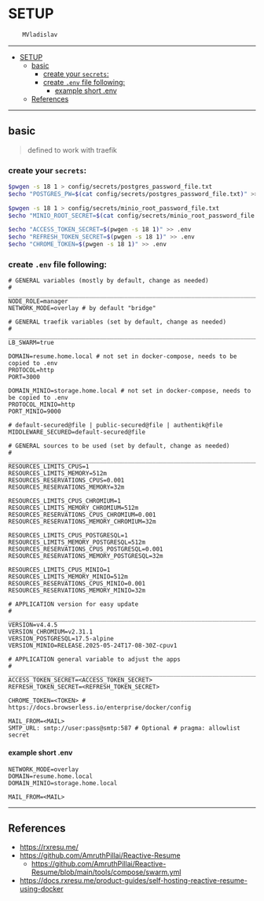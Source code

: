 # SETUP

```sh
    MVladislav
```

---

- [SETUP](#setup)
  - [basic](#basic)
    - [create your `secrets`:](#create-your-secrets)
    - [create `.env` file following:](#create-env-file-following)
      - [example short .env](#example-short-env)
  - [References](#references)

---

## basic

> defined to work with traefik

### create your `secrets`:

```sh
$pwgen -s 18 1 > config/secrets/postgres_password_file.txt
$echo "POSTGRES_PW=$(cat config/secrets/postgres_password_file.txt)" >> .env

$pwgen -s 18 1 > config/secrets/minio_root_password_file.txt
$echo "MINIO_ROOT_SECRET=$(cat config/secrets/minio_root_password_file.txt)" >> .env

$echo "ACCESS_TOKEN_SECRET=$(pwgen -s 18 1)" >> .env
$echo "REFRESH_TOKEN_SECRET=$(pwgen -s 18 1)" >> .env
$echo "CHROME_TOKEN=$(pwgen -s 18 1)" >> .env
```

### create `.env` file following:

```env
# GENERAL variables (mostly by default, change as needed)
# ______________________________________________________________________________
NODE_ROLE=manager
NETWORK_MODE=overlay # by default "bridge"

# GENERAL traefik variables (set by default, change as needed)
# ______________________________________________________________________________
LB_SWARM=true

DOMAIN=resume.home.local # not set in docker-compose, needs to be copied to .env
PROTOCOL=http
PORT=3000

DOMAIN_MINIO=storage.home.local # not set in docker-compose, needs to be copied to .env
PROTOCOL_MINIO=http
PORT_MINIO=9000

# default-secured@file | public-secured@file | authentik@file
MIDDLEWARE_SECURED=default-secured@file

# GENERAL sources to be used (set by default, change as needed)
# ______________________________________________________________________________
RESOURCES_LIMITS_CPUS=1
RESOURCES_LIMITS_MEMORY=512m
RESOURCES_RESERVATIONS_CPUS=0.001
RESOURCES_RESERVATIONS_MEMORY=32m

RESOURCES_LIMITS_CPUS_CHROMIUM=1
RESOURCES_LIMITS_MEMORY_CHROMIUM=512m
RESOURCES_RESERVATIONS_CPUS_CHROMIUM=0.001
RESOURCES_RESERVATIONS_MEMORY_CHROMIUM=32m

RESOURCES_LIMITS_CPUS_POSTGRESQL=1
RESOURCES_LIMITS_MEMORY_POSTGRESQL=512m
RESOURCES_RESERVATIONS_CPUS_POSTGRESQL=0.001
RESOURCES_RESERVATIONS_MEMORY_POSTGRESQL=32m

RESOURCES_LIMITS_CPUS_MINIO=1
RESOURCES_LIMITS_MEMORY_MINIO=512m
RESOURCES_RESERVATIONS_CPUS_MINIO=0.001
RESOURCES_RESERVATIONS_MEMORY_MINIO=32m

# APPLICATION version for easy update
# ______________________________________________________________________________
VERSION=v4.4.5
VERSION_CHROMIUM=v2.31.1
VERSION_POSTGRESQL=17.5-alpine
VERSION_MINIO=RELEASE.2025-05-24T17-08-30Z-cpuv1

# APPLICATION general variable to adjust the apps
# ______________________________________________________________________________
ACCESS_TOKEN_SECRET=<ACCESS_TOKEN_SECRET>
REFRESH_TOKEN_SECRET=<REFRESH_TOKEN_SECRET>

CHROME_TOKEN=<TOKEN> # https://docs.browserless.io/enterprise/docker/config

MAIL_FROM=<MAIL>
SMTP_URL: smtp://user:pass@smtp:587 # Optional # pragma: allowlist secret
```

#### example short .env

```env
NETWORK_MODE=overlay
DOMAIN=resume.home.local
DOMAIN_MINIO=storage.home.local

MAIL_FROM=<MAIL>
```

---

## References

- <https://rxresu.me/>
- <https://github.com/AmruthPillai/Reactive-Resume>
  - <https://github.com/AmruthPillai/Reactive-Resume/blob/main/tools/compose/swarm.yml>
- <https://docs.rxresu.me/product-guides/self-hosting-reactive-resume-using-docker>
